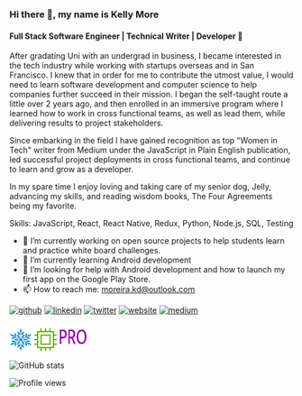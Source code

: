 ### Hi there 👋, my name is Kelly More
#### Full Stack Software Engineer | Technical Writer | Developer :avocado:


After gradating Uni with an undergrad in business, I became interested in the tech industry while working with startups overseas and in San Francisco. I knew that in order for me to contribute the utmost value, I would need to learn software development and computer science to help companies further succeed in their mission. I began the self-taught route a little over 2 years ago, and then enrolled in an immersive program where I learned how to work in cross functional teams, as well as lead them, while delivering results to project stakeholders.

Since embarking in the field I have gained recognition as top "Women in Tech" writer from Medium under the JavaScript in Plain English publication, led successful project deployments in cross functional teams, and continue to learn and grow as a developer.

In my spare time I enjoy loving and taking care of my senior dog, Jelly, advancing my skills, and reading wisdom books, The Four Agreements being my favorite.

Skills: JavaScript, React, React Native, Redux, Python, Node.js, SQL, Testing

- 🔭 I’m currently working on open source projects to help students learn and practice white board challenges. 
- 🌱 I’m currently learning Android development 
- 🤔 I’m looking for help with Android development and how to launch my first app on the Google Play Store. 
- 📫 How to reach me: moreira.kd@outlook.com 


[<img src='https://cdn.jsdelivr.net/npm/simple-icons@3.0.1/icons/github.svg' alt='github' height='40'>](https://github.com/misskellymore)  [<img src='https://cdn.jsdelivr.net/npm/simple-icons@3.0.1/icons/linkedin.svg' alt='linkedin' height='40'>](https://www.linkedin.com/in/kemore//)  [<img src='https://cdn.jsdelivr.net/npm/simple-icons@3.0.1/icons/twitter.svg' alt='twitter' height='40'>](https://twitter.com/misskellymore)  [<img src='https://cdn.jsdelivr.net/npm/simple-icons@3.0.1/icons/icloud.svg' alt='website' height='40'>](http://kellymore.me/)  [<img src='https://cdn.jsdelivr.net/npm/simple-icons@3.0.1/icons/medium.svg' alt='medium' height='40'>](https://medium.com/@more.kd)  

<a href='https://archiveprogram.github.com/'><img src='https://raw.githubusercontent.com/acervenky/animated-github-badges/master/assets/acbadge.gif' width='40' height='40'></a> <a href='https://docs.github.com/en/developers'><img src='https://raw.githubusercontent.com/acervenky/animated-github-badges/master/assets/devbadge.gif' width='40' height='40'></a> <a href='https://github.com/pricing'><img src='https://raw.githubusercontent.com/acervenky/animated-github-badges/master/assets/pro.gif' width='50' height='50'></a>

![GitHub stats](https://github-readme-stats.vercel.app/api?username=misskellymore&show_icons=true)  

![Profile views](https://gpvc.arturio.dev/misskellymore)  

